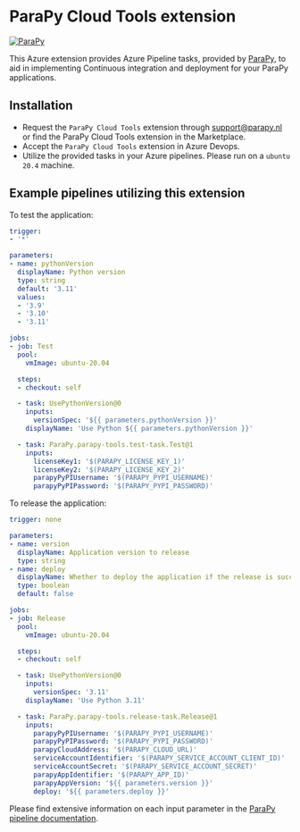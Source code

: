 # ParaPy Cloud Tools extension

<a href="https://parapy.nl" rel="ParaPy">![ParaPy](https://s3-eu-west-1.amazonaws.com/parapy-cache/wp-content/uploads/2016/12/22134017/Logo_margin.png)</a>

This Azure extension provides Azure Pipeline tasks, provided by [ParaPy](https://parapy.nl), to aid in implementing Continuous integration and deployment for your ParaPy applications.

## Installation

- Request the `ParaPy Cloud Tools` extension through [support@parapy.nl](support@parapy.nl) or find the ParaPy Cloud Tools extension in the Marketplace.
- Accept the `ParaPy Cloud Tools` extension in Azure Devops.
- Utilize the provided tasks in your Azure pipelines. Please run on a `ubuntu 20.4` machine.

## Example pipelines utilizing this extension

To test the application:
```yaml
trigger:
- '*'

parameters:
- name: pythonVersion
  displayName: Python version
  type: string
  default: '3.11'
  values:
  - '3.9'
  - '3.10'
  - '3.11'

jobs:
- job: Test
  pool:
    vmImage: ubuntu-20.04

  steps:
  - checkout: self

  - task: UsePythonVersion@0
    inputs:
      versionSpec: '${{ parameters.pythonVersion }}'
    displayName: 'Use Python ${{ parameters.pythonVersion }}'

  - task: ParaPy.parapy-tools.test-task.Test@1
    inputs:
      licenseKey1: '$(PARAPY_LICENSE_KEY_1)'
      licenseKey2: '$(PARAPY_LICENSE_KEY_2)'
      parapyPyPIUsername: '$(PARAPY_PYPI_USERNAME)'
      parapyPyPIPassword: '$(PARAPY_PYPI_PASSWORD)' 
```

To release the application:
```yaml
trigger: none

parameters:
- name: version
  displayName: Application version to release
  type: string
- name: deploy
  displayName: Whether to deploy the application if the release is successful
  type: boolean
  default: false

jobs:
- job: Release
  pool:
    vmImage: ubuntu-20.04

  steps:
  - checkout: self

  - task: UsePythonVersion@0
    inputs:
      versionSpec: '3.11'
    displayName: 'Use Python 3.11'

  - task: ParaPy.parapy-tools.release-task.Release@1
    inputs:
      parapyPyPIUsername: '$(PARAPY_PYPI_USERNAME)'
      parapyPyPIPassword: '$(PARAPY_PYPI_PASSWORD)'
      parapyCloudAddress: '$(PARAPY_CLOUD_URL)'
      serviceAccountIdentifier: '$(PARAPY_SERVICE_ACCOUNT_CLIENT_ID)'
      serviceAccountSecret: '$(PARAPY_SERVICE_ACCOUNT_SECRET)'
      parapyAppIdentifier: '$(PARAPY_APP_ID)'
      parapyAppVersion: '${{ parameters.version }}'
      deploy: '${{ parameters.deploy }}'
```

Please find extensive information on each input parameter in the [ParaPy pipeline documentation](https://parapy.nl/docs/cloud/latest/application_developer/cicd_pipelines.html#pipeline-parameters).